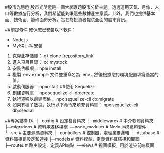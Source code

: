 #股市光明燈
股市光明燈是一個大學專題股市分析主題。透過運用天氣、月像、人口等數據進行分析，我們希望能夠讓這些數據產生意義。此外，我們也提供基本面、技術面、籌碼面的分析，旨在為投資者提供全面的股市資訊。

##前提條件
確保您已安裝以下軟件：
- Node.js
- MySQL
##安裝
1. 克隆此存儲庫：
git clone [repository_link]
2. 進入項目目錄：
cd mystock
3. 安裝依賴項：
npm install
4. 複製 .env.example 文件並重命名為 .env，然後根據您的環境配置填寫適當的值。
5. 啟動伺服器：
npm start
##使用 Sequelize
1. 創建資料庫：
npx sequelize-cli db:create
2. 執行遷移以創建表格：
npx sequelize-cli db:migrate
3. 如果有種子數據，執行以下命令來填充資料庫：
npx sequelize-cli db:seed:all

##專案結構
D:.
├─config               # 設定檔資料夾
├─middlewares          # 中介軟體資料夾
├─migrations           # 資料庫遷移檔案
├─node_modules         # Node.js模組和套件
└─src                  # 主要源碼資料夾
    ├─controllers      # 控制器，處理業務邏輯
    ├─database         # 資料庫相關設定和連接
    ├─models           # 資料模型，定義資料庫結構和關聯
    ├─routes           # 路由設定，定義API端點
    └─views            # 視圖模板，用於渲染前端頁面


